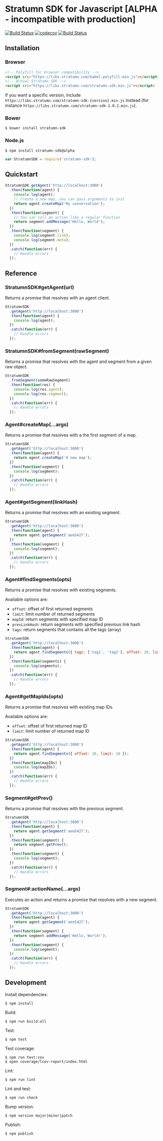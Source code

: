 # Stratumn SDK for Javascript [ALPHA - incompatible with production]

[![Build Status](https://travis-ci.org/stratumn/stratumn-sdk-js.svg?branch=alpha)](https://travis-ci.org/stratumn/stratumn-sdk-js)
[![codecov](https://codecov.io/gh/stratumn/stratumn-sdk-js/branch/alpha/graph/badge.svg)](https://codecov.io/gh/stratumn/stratumn-sdk-js/branch/alpha)
[![Build Status](https://david-dm.org/stratumn/stratumn-sdk-js.svg?branch=alpha)](https://david-dm.org/stratumn/stratumn-sdk-js) 

## Installation

### Browser

```html
<!-- Polyfill for browser compatibility -->
<script src="https://libs.stratumn.com/babel-polyfill.min.js"></script>
<!-- Actual Stratumn SDK -->
<script src="https://libs.stratumn.com/stratumn-sdk.min.js"></script>
```

If you want a specific version, include `https://libs.stratumn.com/stratumn-sdk-{version}.min.js` instead (for instance `https://libs.stratumn.com/stratumn-sdk-1.0.2.min.js`).

### Bower

```
$ bower install stratumn-sdk
```

### Node.js

```
$ npm install stratumn-sdk@alpha
```

```javascript
var StratumnSDK = require('stratumn-sdk');
```

## Quickstart

```javascript
StratumnSDK.getAgent('http://localhost:3000')
  .then(function(agent) {
    console.log(agent);
    // Create a new map, you can pass arguments to init
    return agent.createMap('My conversation');
  })
  .then(function(segment) {
    // You can call an action like a regular function
    return segment.addMessage('Hello, World');
  })
  .then(function(segment) {
    console.log(segment.link);
    console.log(segment.meta);
  })
  .catch(function(err) {
    // Handle errors
  });
```

## Reference

### StratumnSDK#getAgent(url)

Returns a promise that resolves with an agent client.

```javascript
StratumnSDK
  .getAgent('http://localhost:3000')
  .then(function(agent) {
    console.log(agent);
  })
  .catch(function(err) {
    // Handle errors
  });
```

### StratumnSDK#fromSegment(rawSegment)

Returns a promise that resolves with the agent and segment from a given raw object.

```javascript
StratumnSDK
  .fromSegment(someRawSegment)
  .then(function(res) {
    console.log(res.agent);
    console.log(res.segment);
  })
  .catch(function(err) {
    // Handle errors
  });
```

### Agent#createMap(...args)

Returns a promise that resolves with a the first segment of a map.

```javascript
StratumnSDK
  .getAgent('http://localhost:3000')
  .then(function(agent) {
    return agent.createMap('A new map');
  })
  .then(function(segment) {
    console.log(segment);
  })
  .catch(function(err) {
    // Handle errors
  });
```

### Agent#getSegment(linkHash)

Returns a promise that resolves with an existing segment.

```javascript
StratumnSDK
  .getAgent('http://localhost:3000')
  .then(function(agent) {
    return agent.getSegment('aee5427');
  })
  .then(function(segment) {
    console.log(segment);
  })
  .catch(function(err) {
    // Handle errors
  });
```

### Agent#findSegments(opts)

Returns a promise that resolves with existing segments.

Available options are:

- `offset`: offset of first returned segments
- `limit`: limit number of returned segments
- `mapId`: return segments with specified map ID
- `prevLinkHash`: return segments with specified previous link hash
- `tags`: return segments that contains all the tags (array)

```javascript
StratumnSDK
  .getAgent('http://localhost:3000')
  .then(function(agent) {
    return agent.findSegments({ tags: ['tag1', 'tag2'], offset: 20, limit: 10 });
  })
  .then(function(segments) {
    console.log(segments);
  })
  .catch(function(err) {
    // Handle errors
  });
```

### Agent#getMapIds(opts)

Returns a promise that resolves with existing map IDs.

Available options are:

- `offset`: offset of first returned map ID
- `limit`: limit number of returned map ID

```javascript
StratumnSDK
  .getAgent('http://localhost:3000')
  .then(function(agent) {
    return agent.findSegments({ offset: 20, limit: 10 });
  })
  .then(function(mapIDs) {
    console.log(mapIDs);
  })
  .catch(function(err) {
    // Handle errors
  });
```

### Segment#getPrev()

Returns a promise that resolves with the previous segment.

```javascript
StratumnSDK
  .getAgent('http://localhost:3000')
  .then(function(agent) {
    return agent.getSegment('aee5427');
  })
  .then(function(segment) {
    return segment.getPrev();
  })
  .then(function(segment) {
    console.log(segment);
  })
  .catch(function(err) {
    // Handle errors
  });
```

### Segment#:actionName(...args)

Executes an action and returns a promise that resolves with a new segment.

```javascript
StratumnSDK
  .getAgent('http://localhost:3000')
  .then(function(agent) {
    return agent.getSegment('aee5427');
  })
  .then(function(segment) {
    return segment.addMessage('Hello, World!');
  })
  .then(function(segment) {
    console.log(segment);
  })
  .catch(function(err) {
    // Handle errors
  });
```

## Development

Install dependencies:

```
$ npm install
```

Build:

```
$ npm run build:all
```

Test:

```
$ npm test
```

Test coverage:

```
$ npm run test:cov
$ open coverage/lcov-report/index.html
```

Lint:

```
$ npm run lint
```

Lint and test:

```
$ npm run check
```

Bump version:

```
$ npm version major|minor|patch
```

Publish:

```
$ npm publish
```
